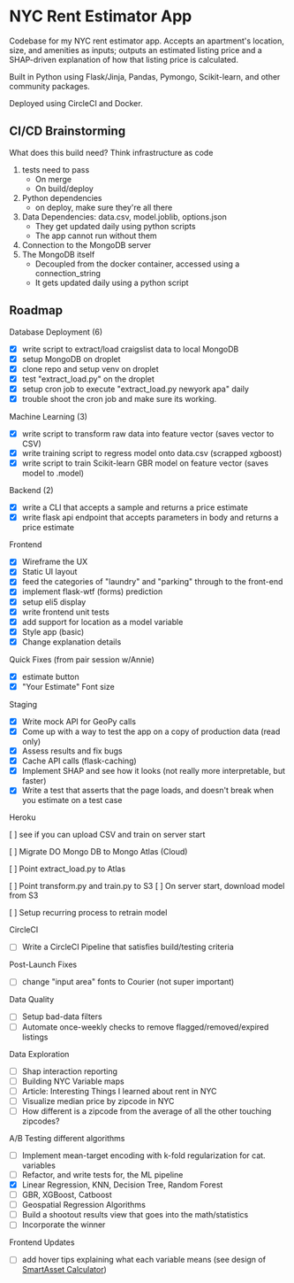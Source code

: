 # NYC Rent Estimator App

Codebase for my NYC rent estimator app. Accepts an apartment's location, size, and amenities as inputs; outputs an estimated listing price and a SHAP-driven explanation of how that listing price is calculated.

Built in Python using Flask/Jinja, Pandas, Pymongo, Scikit-learn, and other community packages.

Deployed using CircleCI and Docker.

## CI/CD Brainstorming

What does this build need? Think infrastructure as code

1. tests need to pass
   - On merge
   - On build/deploy
2. Python dependencies
   - on deploy, make sure they're all there
3. Data Dependencies: data.csv, model.joblib, options.json
   - They get updated daily using python scripts
   - The app cannot run without them
4. Connection to the MongoDB server
5. The MongoDB itself
   - Decoupled from the docker container, accessed using a connection_string
   - It gets updated daily using a python script

## Roadmap

Database Deployment (6)

- [x] write script to extract/load craigslist data to local MongoDB
- [x] setup MongoDB on droplet
- [x] clone repo and setup venv on droplet
- [x] test "extract_load.py" on the droplet
- [x] setup cron job to execute "extract_load.py newyork apa" daily
- [x] trouble shoot the cron job and make sure its working.

Machine Learning (3)

- [x] write script to transform raw data into feature vector (saves vector to CSV)
- [x] write training script to regress model onto data.csv (scrapped xgboost)
- [x] write script to train Scikit-learn GBR model on feature vector (saves model to .model)

Backend (2)

- [x] write a CLI that accepts a sample and returns a price estimate
- [x] write flask api endpoint that accepts parameters in body and returns a price estimate

Frontend

- [x] Wireframe the UX
- [x] Static UI layout
- [x] feed the categories of "laundry" and "parking" through to the front-end
- [x] implement flask-wtf (forms) prediction
- [x] setup eli5 display
- [x] write frontend unit tests
- [x] add support for location as a model variable
- [x] Style app (basic)
- [x] Change explanation details

Quick Fixes (from pair session w/Annie)

- [x] estimate button
- [x] "Your Estimate" Font size

Staging

- [x] Write mock API for GeoPy calls
- [x] Come up with a way to test the app on a copy of production data (read only)
- [x] Assess results and fix bugs
- [x] Cache API calls (flask-caching)
- [x] Implement SHAP and see how it looks (not really more interpretable, but faster)
- [x] Write a test that asserts that the page loads, and doesn't break when you estimate on a test case

Heroku

[ ] see if you can upload CSV and train on server start

[ ] Migrate DO Mongo DB to Mongo Atlas (Cloud)

[ ] Point extract_load.py to Atlas

[ ] Point transform.py and train.py to S3
[ ] On server start, download model from S3

[ ] Setup recurring process to retrain model

CircleCI

- [ ] Write a CircleCI Pipeline that satisfies build/testing criteria

Post-Launch Fixes

- [ ] change "input area" fonts to Courier (not super important)

Data Quality

- [ ] Setup bad-data filters
- [ ] Automate once-weekly checks to remove flagged/removed/expired listings

Data Exploration

- [ ] Shap interaction reporting
- [ ] Building NYC Variable maps
- [ ] Article: Interesting Things I learned about rent in NYC
- [ ] Visualize median price by zipcode in NYC
- [ ] How different is a zipcode from the average of all the other touching zipcodes?

A/B Testing different algorithms

- [ ] Implement mean-target encoding with k-fold regularization for cat. variables
- [ ] Refactor, and write tests for, the ML pipeline
- [x] Linear Regression, KNN, Decision Tree, Random Forest
- [ ] GBR, XGBoost, Catboost
- [ ] Geospatial Regression Algorithms
- [ ] Build a shootout results view that goes into the math/statistics
- [ ] Incorporate the winner

Frontend Updates

- [ ] add hover tips explaining what each variable means (see design of [SmartAsset Calculator](https://smartasset.com/taxes/income-taxes))
